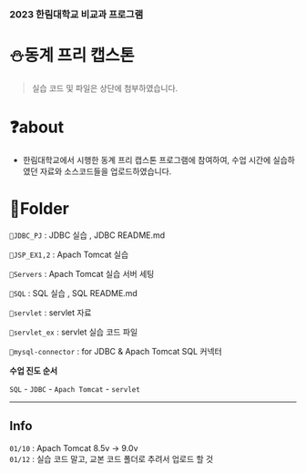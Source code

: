 ### 2023 한림대학교 비교과 프로그램

# ⛄동계 프리 캡스톤

> 실습 코드 및 파일은 상단에 첨부하였습니다.
> 

# ❓about

- 한림대학교에서 시행한 동계 프리 캡스톤 프로그램에 참여하여, 수업 시간에 실습하였던 자료와 소스코드들을 업로드하였습니다.

# 📁Folder

` 📂JDBC_PJ ` :  JDBC 실습 , JDBC README.md

` 📂JSP_EX1,2 ` :  Apach Tomcat 실습

` 📂Servers ` :  Apach Tomcat 실습 서버 세팅

` 📂SQL ` :  SQL 실습 , SQL README.md

` 📂servlet ` :  servlet 자료

` 📂servlet_ex ` :  servlet 실습 코드 파일 

` 📃mysql-connector ` : for JDBC & Apach Tomcat SQL 커넥터

**수업 진도 순서**

`SQL` - `JDBC` - `Apach Tomcat` - `servlet`

- - -
## Info
`01/10` : Apach Tomcat 8.5v -> 9.0v<br>
`01/12` : 실습 코드 말고, 교본 코드 폴더로 추려서 업로드 할 것
